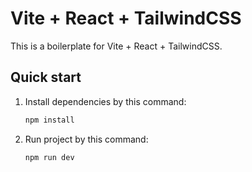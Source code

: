 # Vite + React + TailwindCSS

This is a boilerplate for Vite + React + TailwindCSS.

## Quick start

1. Install dependencies by this command:
   ```bash
   npm install
   ```

2. Run project by this command:
   ```bash
   npm run dev
   ```
